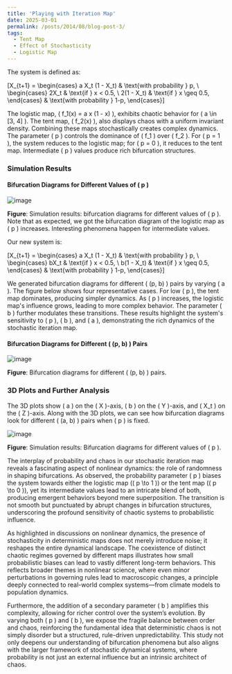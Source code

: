 ```yaml
---
title: 'Playing with Iteration Map'
date: 2025-03-01
permalink: /posts/2014/08/blog-post-3/
tags:
  - Tent Map
  - Effect of Stochasticity
  - Logistic Map
---
```


The system is defined as:

\[X_{t+1} = 
\begin{cases}
 a X_t (1 - X_t) & \text{with probability } p, \\
\begin{cases}
2X_t & \text{if } x < 0.5, \\
2(1 - X_t) & \text{if } x \geq 0.5,
\end{cases} & \text{with probability } 1-p,
\end{cases}\]

The logistic map, \( f_1(x) = a x (1 - x) \), exhibits chaotic behavior for \( a \in [3, 4] \). The tent map, \( f_2(x) \), also displays chaos with a uniform invariant density. Combining these maps stochastically creates complex dynamics. The parameter \( p \) controls the dominance of \( f_1 \) over \( f_2 \). For \( p = 1 \), the system reduces to the logistic map; for \( p = 0 \), it reduces to the tent map. Intermediate \( p \) values produce rich bifurcation structures.

### Simulation Results

#### Bifurcation Diagrams for Different Values of \( p \)

![image](https://github.com/user-attachments/assets/df483ab6-663d-4680-a2f4-40b5a2911518)

**Figure**: Simulation results: bifurcation diagrams for different values of \( p \). Note that as expected, we got the bifurcation diagram of the logistic map as \( p \) increases. Interesting phenomena happen for intermediate values.

Our new system is:

\[X_{t+1} = 
\begin{cases}
 a X_t (1 - X_t) & \text{with probability } p, \\
\begin{cases}
bX_t & \text{if } x < 0.5, \\
b(1 - X_t) & \text{if } x \geq 0.5,
\end{cases} & \text{with probability } 1-p,
\end{cases}\]

We generated bifurcation diagrams for different \( (p, b) \) pairs by varying \( a \). The figure below shows four representative cases. For low \( p \), the tent map dominates, producing simpler dynamics. As \( p \) increases, the logistic map's influence grows, leading to more complex behavior. The parameter \( b \) further modulates these transitions. These results highlight the system's sensitivity to \( p \), \( b \), and \( a \), demonstrating the rich dynamics of the stochastic iteration map.

#### Bifurcation Diagrams for Different \( (p, b) \) Pairs

![image](https://github.com/user-attachments/assets/1cbbbcc5-43db-4975-ae9e-934faef623e2)

**Figure**: Bifurcation diagrams for different \( (p, b) \) pairs.

### 3D Plots and Further Analysis

The 3D plots show \( a \) on the \( X \)-axis, \( b \) on the \( Y \)-axis, and \( X_t \) on the \( Z \)-axis. Along with the 3D plots, we can see how bifurcation diagrams look for different \( (a, b) \) pairs when \( p \) is fixed.

![image](https://github.com/user-attachments/assets/10657341-6878-4081-9a3b-f8ac7f0a8241)

**Figure**: Simulation results: Bifurcation diagrams for different values of \( p \).

The interplay of probability and chaos in our stochastic iteration map reveals a fascinating aspect of nonlinear dynamics: the role of randomness in shaping bifurcations. As observed, the probability parameter \( p \) biases the system towards either the logistic map (\( p \to 1 \)) or the tent map (\( p \to 0 \)), yet its intermediate values lead to an intricate blend of both, producing emergent behaviors beyond mere superposition. The transition is not smooth but punctuated by abrupt changes in bifurcation structures, underscoring the profound sensitivity of chaotic systems to probabilistic influence. 

As highlighted in discussions on nonlinear dynamics, the presence of stochasticity in deterministic maps does not merely introduce noise; it reshapes the entire dynamical landscape. The coexistence of distinct chaotic regimes governed by different maps illustrates how small probabilistic biases can lead to vastly different long-term behaviors. This reflects broader themes in nonlinear science, where even minor perturbations in governing rules lead to macroscopic changes, a principle deeply connected to real-world complex systems—from climate models to population dynamics.

Furthermore, the addition of a secondary parameter \( b \) amplifies this complexity, allowing for richer control over the system’s evolution. By varying both \( p \) and \( b \), we expose the fragile balance between order and chaos, reinforcing the fundamental idea that deterministic chaos is not simply disorder but a structured, rule-driven unpredictability. This study not only deepens our understanding of bifurcation phenomena but also aligns with the larger framework of stochastic dynamical systems, where probability is not just an external influence but an intrinsic architect of chaos.

